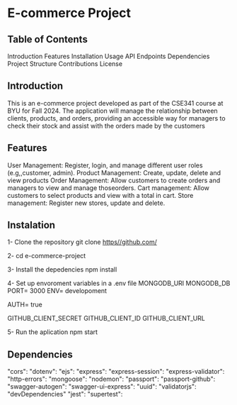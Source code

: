 # E-commerce Project

## Table of Contents
Introduction
Features
Installation
Usage
API Endpoints
Dependencies
Project Structure
Contributions
License

## Introduction
This is an e-commerce project developed as part of the CSE341 course at BYU for Fall 2024. The application will manage the relationship between clients, products, and orders, providing an accessible way for managers to check their stock and assist with the orders made by the customers

## Features
User Management: Register, login, and manage different user roles (e.g,,customer, admin).
Product Management: Create, update, delete and view products
Order Management: Allow customers to create orders and managers to view and manage thoseorders.
Cart management: Allow customers to select products and view with a total in cart.
Store management: Register new stores, update and delete. 

## Instalation
1- Clone the repository
git clone [https//github.com/](https://github.com/moronimotta/cse341-ecommerce-project)

2- cd e-commerce-project

3- Install the depedencies
npm install

4- Set up envoroment variables in a .env file
MONGODB_URI 
MONGODB_DB 
PORT= 3000
ENV= developoment

AUTH= true

GITHUB_CLIENT_SECRET
GITHUB_CLIENT_ID
GITHUB_CLIENT_URL

5- Run the aplication
npm start

## Dependencies
"cors": 
"dotenv": 
"ejs": 
"express": 
"express-session": 
"express-validator": 
"http-errors": 
"mongoose": 
"nodemon": 
"passport":
"passport-github": 
"swagger-autogen": 
"swagger-ui-express":
"uuid":
"validatorjs":
"devDependencies"
"jest": 
"supertest": 


